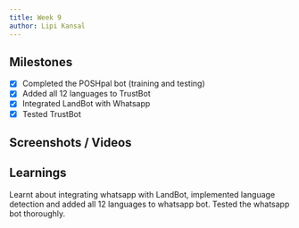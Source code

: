 ```yaml
---
title: Week 9
author: Lipi Kansal
---
```


## Milestones
- [x] Completed the POSHpal bot (training and testing)
- [x] Added all 12 languages to TrustBot
- [x] Integrated LandBot with Whatsapp
- [x] Tested TrustBot

## Screenshots / Videos 


## Learnings
Learnt about integrating whatsapp with LandBot, implemented language detection and added all 12 languages to whatsapp bot. Tested the whatsapp bot thoroughly.